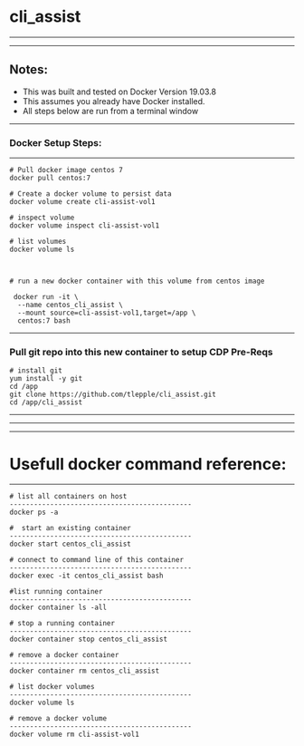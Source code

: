# cli_assist



---

---

## Notes:
*  This was built and tested on Docker Version 19.03.8
*  This assumes you already have Docker installed.
*  All steps below are run from a terminal window

---

### Docker Setup Steps:

---

```
# Pull docker image centos 7
docker pull centos:7

# Create a docker volume to persist data
docker volume create cli-assist-vol1

# inspect volume
docker volume inspect cli-assist-vol1

# list volumes
docker volume ls



# run a new docker container with this volume from centos image

 docker run -it \
  --name centos_cli_assist \
  --mount source=cli-assist-vol1,target=/app \
  centos:7 bash

```

---

### Pull git repo into this new container to setup CDP Pre-Reqs

```
# install git 
yum install -y git
cd /app
git clone https://github.com/tlepple/cli_assist.git
cd /app/cli_assist
```

---



---
---

# Usefull docker command reference:

---

```
# list all containers on host
---------------------------------------------
docker ps -a

#  start an existing container
---------------------------------------------
docker start centos_cli_assist

# connect to command line of this container
---------------------------------------------
docker exec -it centos_cli_assist bash

#list running container
---------------------------------------------
docker container ls -all

# stop a running container
---------------------------------------------
docker container stop centos_cli_assist

# remove a docker container
---------------------------------------------
docker container rm centos_cli_assist

# list docker volumes
---------------------------------------------
docker volume ls

# remove a docker volume
---------------------------------------------
docker volume rm cli-assist-vol1


```

